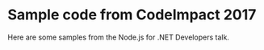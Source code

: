 # Sample code from CodeImpact 2017

Here are some samples from the Node.js for .NET Developers talk.
